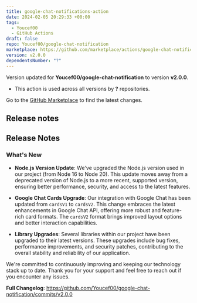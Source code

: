 ```yaml
---
title: google-chat-notifications-action
date: 2024-02-05 20:29:33 +00:00
tags:
  - Youcef00
  - GitHub Actions
draft: false
repo: Youcef00/google-chat-notification
marketplace: https://github.com/marketplace/actions/google-chat-notifications-action
version: v2.0.0
dependentsNumber: "?"
---
```



Version updated for **Youcef00/google-chat-notification** to version **v2.0.0**.
- This action is used across all versions by **?** repositories.

Go to the [GitHub Marketplace](https://github.com/marketplace/actions/google-chat-notifications-action) to find the latest changes.

## Release notes

## Release Notes

### What's New

- **Node.js Version Update**: We've upgraded the Node.js version used in our project (from Node 16 to Node 20). This update moves away from a deprecated version of Node.js to a more recent, supported version, ensuring better performance, security, and access to the latest features.

- **Google Chat Cards Upgrade**: Our integration with Google Chat has been updated from `cardsV1` to `cardsV2`. This change embraces the latest enhancements in Google Chat API, offering more robust and feature-rich card formats. The `cardsV2` format brings improved layout options and better interaction capabilities.

- **Library Upgrades**: Several libraries within our project have been upgraded to their latest versions. These upgrades include bug fixes, performance improvements, and security patches, contributing to the overall stability and reliability of our application.

We're committed to continuously improving and keeping our technology stack up to date. Thank you for your support and feel free to reach out if you encounter any issues.

**Full Changelog**: https://github.com/Youcef00/google-chat-notification/commits/v2.0.0
